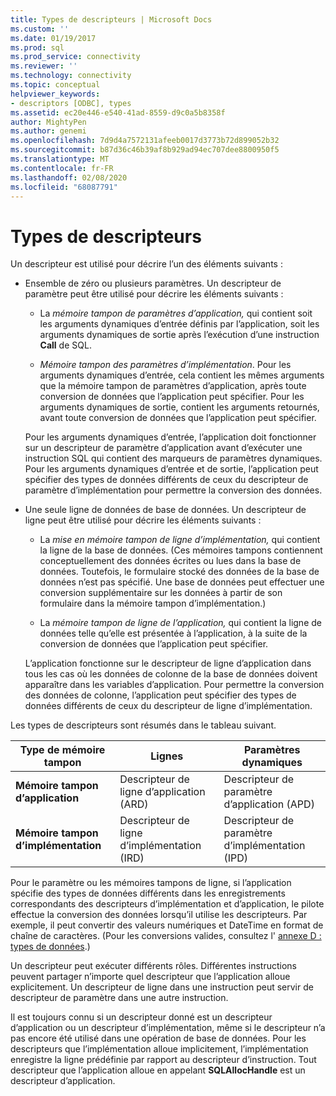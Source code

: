 ```yaml
---
title: Types de descripteurs | Microsoft Docs
ms.custom: ''
ms.date: 01/19/2017
ms.prod: sql
ms.prod_service: connectivity
ms.reviewer: ''
ms.technology: connectivity
ms.topic: conceptual
helpviewer_keywords:
- descriptors [ODBC], types
ms.assetid: ec20e446-e540-41ad-8559-d9c0a5b8358f
author: MightyPen
ms.author: genemi
ms.openlocfilehash: 7d9d4a7572131afeeb0017d3773b72d899052b32
ms.sourcegitcommit: b87d36c46b39af8b929ad94ec707dee8800950f5
ms.translationtype: MT
ms.contentlocale: fr-FR
ms.lasthandoff: 02/08/2020
ms.locfileid: "68087791"
---
```

# <a name="types-of-descriptors"></a>Types de descripteurs
Un descripteur est utilisé pour décrire l’un des éléments suivants :  
  
-   Ensemble de zéro ou plusieurs paramètres. Un descripteur de paramètre peut être utilisé pour décrire les éléments suivants :  
  
    -   La *mémoire tampon de paramètres d’application,* qui contient soit les arguments dynamiques d’entrée définis par l’application, soit les arguments dynamiques de sortie après l’exécution d’une instruction **Call** de SQL.  
  
    -   *Mémoire tampon des paramètres d’implémentation*. Pour les arguments dynamiques d’entrée, cela contient les mêmes arguments que la mémoire tampon de paramètres d’application, après toute conversion de données que l’application peut spécifier. Pour les arguments dynamiques de sortie, contient les arguments retournés, avant toute conversion de données que l’application peut spécifier.  
  
     Pour les arguments dynamiques d’entrée, l’application doit fonctionner sur un descripteur de paramètre d’application avant d’exécuter une instruction SQL qui contient des marqueurs de paramètres dynamiques. Pour les arguments dynamiques d’entrée et de sortie, l’application peut spécifier des types de données différents de ceux du descripteur de paramètre d’implémentation pour permettre la conversion des données.  
  
-   Une seule ligne de données de base de données. Un descripteur de ligne peut être utilisé pour décrire les éléments suivants :  
  
    -   La *mise en mémoire tampon de ligne d’implémentation,* qui contient la ligne de la base de données. (Ces mémoires tampons contiennent conceptuellement des données écrites ou lues dans la base de données. Toutefois, le formulaire stocké des données de la base de données n’est pas spécifié. Une base de données peut effectuer une conversion supplémentaire sur les données à partir de son formulaire dans la mémoire tampon d’implémentation.)  
  
    -   La *mémoire tampon de ligne de l’application,* qui contient la ligne de données telle qu’elle est présentée à l’application, à la suite de la conversion de données que l’application peut spécifier.  
  
     L’application fonctionne sur le descripteur de ligne d’application dans tous les cas où les données de colonne de la base de données doivent apparaître dans les variables d’application. Pour permettre la conversion des données de colonne, l’application peut spécifier des types de données différents de ceux du descripteur de ligne d’implémentation.  
  
 Les types de descripteurs sont résumés dans le tableau suivant.  
  
|Type de mémoire tampon|Lignes|Paramètres dynamiques|  
|-----------------|----------|------------------------|  
|**Mémoire tampon d’application**|Descripteur de ligne d’application (ARD)|Descripteur de paramètre d’application (APD)|  
|**Mémoire tampon d’implémentation**|Descripteur de ligne d’implémentation (IRD)|Descripteur de paramètre d’implémentation (IPD)|  
  
 Pour le paramètre ou les mémoires tampons de ligne, si l’application spécifie des types de données différents dans les enregistrements correspondants des descripteurs d’implémentation et d’application, le pilote effectue la conversion des données lorsqu’il utilise les descripteurs. Par exemple, il peut convertir des valeurs numériques et DateTime en format de chaîne de caractères. (Pour les conversions valides, consultez l' [annexe D : types de données](../../../odbc/reference/appendixes/appendix-d-data-types.md).)  
  
 Un descripteur peut exécuter différents rôles. Différentes instructions peuvent partager n’importe quel descripteur que l’application alloue explicitement. Un descripteur de ligne dans une instruction peut servir de descripteur de paramètre dans une autre instruction.  
  
 Il est toujours connu si un descripteur donné est un descripteur d’application ou un descripteur d’implémentation, même si le descripteur n’a pas encore été utilisé dans une opération de base de données. Pour les descripteurs que l’implémentation alloue implicitement, l’implémentation enregistre la ligne prédéfinie par rapport au descripteur d’instruction. Tout descripteur que l’application alloue en appelant **SQLAllocHandle** est un descripteur d’application.
